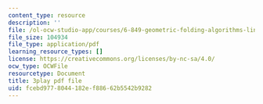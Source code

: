 ```yaml
---
content_type: resource
description: ''
file: /ol-ocw-studio-app/courses/6-849-geometric-folding-algorithms-linkages-origami-polyhedra-fall-2012/fcebd9778044182ef88662b5542b9282_64Kp4kgRdzs.pdf
file_size: 104934
file_type: application/pdf
learning_resource_types: []
license: https://creativecommons.org/licenses/by-nc-sa/4.0/
ocw_type: OCWFile
resourcetype: Document
title: 3play pdf file
uid: fcebd977-8044-182e-f886-62b5542b9282
---
```

